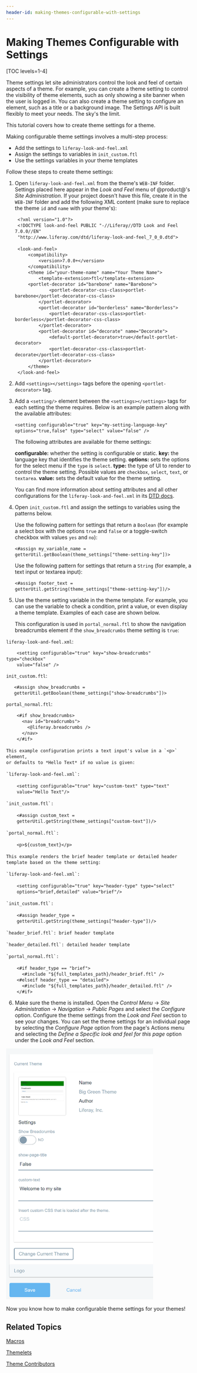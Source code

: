 ```yaml
---
header-id: making-themes-configurable-with-settings
---
```


# Making Themes Configurable with Settings

[TOC levels=1-4]

Theme settings let site administrators control the look and feel of certain 
aspects of a theme. For example, you can create a theme setting to control the 
visibility of theme elements, such as only showing a site banner when the user 
is logged in. You can also create a theme setting to configure an element, such 
as a title or a background image. The Settings API is built flexibly to meet 
your needs. The sky's the limit. 

This tutorial covers how to create theme settings for a theme. 

Making configurable theme settings involves a multi-step process:

- Add the settings to `liferay-look-and-feel.xml`
- Assign the settings to variables in `init_custom.ftl`
- Use the settings variables in your theme templates
<!-- Create a language key for the setting(s) (optional)-->

Follow these steps to create theme settings:

1. Open `liferay-look-and-feel.xml` from the theme's `WEB-INF` folder. Settings
   placed here appear in the *Look and Feel* menu of @product@'s *Site
   Administration*. If your project doesn't have this file, create it in the
   `WEB-INF` folder and add the following XML content (make sure to replace the
   theme `id` and `name` with your theme's):

        <?xml version="1.0"?>
        <!DOCTYPE look-and-feel PUBLIC "-//Liferay//DTD Look and Feel 7.0.0//EN" 
        "http://www.liferay.com/dtd/liferay-look-and-feel_7_0_0.dtd">

        <look-and-feel>
        	<compatibility>
        		<version>7.0.0+</version>
        	</compatibility>
        	<theme id="your-theme-name" name="Your Theme Name">
        		<template-extension>ftl</template-extension>
            <portlet-decorator id="barebone" name="Barebone">
        			<portlet-decorator-css-class>portlet-barebone</portlet-decorator-css-class>
        		</portlet-decorator>
        		<portlet-decorator id="borderless" name="Borderless">
        			<portlet-decorator-css-class>portlet-borderless</portlet-decorator-css-class>
        		</portlet-decorator>
        		<portlet-decorator id="decorate" name="Decorate">
        			<default-portlet-decorator>true</default-portlet-decorator>
        			<portlet-decorator-css-class>portlet-decorate</portlet-decorator-css-class>
        		</portlet-decorator>
        	</theme>
        </look-and-feel>

2.  Add `<settings></settings>` tags before the opening `<portlet-decorator>` 
    tag.

3.  Add a `<setting/>` element between the `<settings></settings>` tags for each 
    setting the theme requires. Below is an example pattern along with the 
    available attributes:

        <setting configurable="true" key="my-setting-language-key" 
        options="true,false" type="select" value="false" />

    The following attributes are available for theme settings:

    **configurable:** whether the setting is configurable or static. 
    **key:** the language key that identifies the theme setting. 
    **options:** sets the options for the select menu if the `type` is `select`. 
    **type:** the type of UI to render to control the theme setting. Possible 
    values are `checkbox`, `select`, `text`, or `textarea`.
    **value:** sets the default value for the theme setting.
    
    You can find more information about setting attributes and all other 
    configurations for the `liferay-look-and-feel.xml` in its 
    [DTD docs](@platform-ref@/7.0-latest/definitions/liferay-look-and-feel_7_0_0.dtd.html#settings).
 
4.  Open `init_custom.ftl` and assign the settings to variables using the 
    patterns below.

    Use the following pattern for settings that return a `Boolean` (for example 
    a select box with the options `true` and `false` or a toggle-switch checkbox 
    with values `yes` and `no`):
    
        <#assign my_variable_name =
        getterUtil.getBoolean(theme_settings["theme-setting-key"])>
        
    Use the following pattern for settings that return a `String` (for example, 
    a text input or textarea input):
    
        <#assign footer_text = 
        getterUtil.getString(theme_settings["theme-setting-key"])/>
 
5.  Use the theme setting variable in the theme template. For example, you can
    use the variable to check a condition, print a value, or even display a
    theme template. Examples of each case are shown below.
 
    This configuration is used in `portal_normal.ftl` to show the navigation
    breadcrumbs element if the `show_breadcrumbs` theme setting is `true`:

   `liferay-look-and-feel.xml`:
   
        <setting configurable="true" key="show-breadcrumbs" type="checkbox" 
        value="false" />
 
   `init_custom.ftl`:
   
       <#assign show_breadcrumbs =
       getterUtil.getBoolean(theme_settings["show-breadcrumbs"])>
 
   `portal_normal.ftl`:
   
        <#if show_breadcrumbs>
          <nav id="breadcrumbs">
            <@liferay.breadcrumbs />
          </nav>
        </#if>

    This example configuration prints a text input's value in a `<p>` element, 
    or defaults to *Hello Text* if no value is given:

    `liferay-look-and-feel.xml`:
    
        <setting configurable="true" key="custom-text" type="text" 
        value="Hello Text"/>
    
    `init_custom.ftl`:
    
        <#assign custom_text = 
        getterUtil.getString(theme_settings["custom-text"])/>
    
    `portal_normal.ftl`:
    
        <p>${custom_text}</p>

    This example renders the brief header template or detailed header 
    template based on the theme setting:

    `liferay-look-and-feel.xml`:

        <setting configurable="true" key="header-type" type="select" 
        options="brief,detailed" value="brief"/>

    `init_custom.ftl`:

        <#assign header_type = 
        getterUtil.getString(theme_settings["header-type"])/>

    `header_brief.ftl`: brief header template
    
    `header_detailed.ftl`: detailed header template

    `portal_normal.ftl`:

        <#if header_type == "brief">
          <#include "${full_templates_path}/header_brief.ftl" />
        <#elseif header_type == "detailed">
          <#include "${full_templates_path}/header_detailed.ftl" />
        </#if>

6.  Make sure the theme is installed. Open the *Control Menu* &rarr; *Site
    Administration* &rarr; *Navigation* &rarr; *Public Pages* and select the
    *Configure* option. Configure the theme settings from the *Look and Feel*
    section to see your changes. You can set the theme settings for an
    individual page by selecting the *Configure Page* option from the page's
    Actions menu and selecting the *Define a Specific look and feel for this
    page* option under the *Look and Feel* section.

![Figure 1: Here are examples of configurable settings for the site Admin.](../../../images/theme-settings-look-and-feel.png)

Now you know how to make configurable theme settings for your themes!

## Related Topics

[Macros](/docs/7-0/tutorials/-/knowledge_base/t/freemarker-macros)

[Themelets](/docs/7-0/tutorials/-/knowledge_base/t/themelets)

[Theme Contributors](/docs/7-0/tutorials/-/knowledge_base/t/theme-contributors)
